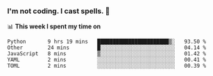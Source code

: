 ### I'm not coding. I cast spells. 🎩

📊 **This week I spent my time on**
<!--START_SECTION:waka-->
```text
Python       9 hrs 19 mins   ███████████████████████▒░   93.50 % 
Other        24 mins         █░░░░░░░░░░░░░░░░░░░░░░░░   04.14 % 
JavaScript   8 mins          ▒░░░░░░░░░░░░░░░░░░░░░░░░   01.42 % 
YAML         2 mins          ░░░░░░░░░░░░░░░░░░░░░░░░░   00.41 % 
TOML         2 mins          ░░░░░░░░░░░░░░░░░░░░░░░░░   00.39 % 
```
<!--END_SECTION:waka-->
